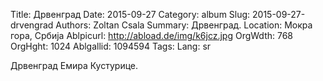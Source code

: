 Title: Дрвенград
Date: 2015-09-27
Category: album
Slug: 2015-09-27-drvengrad
Authors: Zoltan Csala
Summary: Дрвенград.
Location: Мокра гора, Србија
Ablpicurl: http://abload.de/img/k6jcz.jpg
OrgWdth: 768
OrgHght: 1024
Ablgallid: 1094594
Tags:
Lang: sr

Дрвенград Емира Кустурице.
